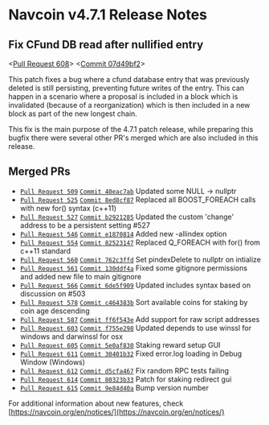 # Navcoin v4.7.1 Release Notes

## Fix CFund DB read after nullified entry

<[Pull Request 608](https://github.com/navcoin/navcoin-core/pull/608)>
<[Commit 07d49bf2](https://github.com/navcoin/navcoin-core/commit/e688c6ed6a1da2734aa89b41ae16051807d49bf2)>

This patch fixes a bug where a cfund database entry that was previously deleted is still persisting, preventing future writes of the entry. This can happen in a scenario where a proposal is included in a block which is invalidated (because of a reorganization) which is then included in a new block as part of the new longest chain.

This fix is the main purpose of the 4.7.1 patch release, while preparing this bugfix there were several other PR's merged which are also included in this release.

## Merged PRs

* [`Pull Request 509`](https://github.com/navcoin/navcoin-core/pull/509) [`Commit 40eac7ab`](https://github.com/navcoin/navcoin-core/commit/58e38079d7d854a6b02ebb228f06244140eac7ab) Updated some NULL -> nullptr
* [`Pull Request 525`](https://github.com/navcoin/navcoin-core/pull/525) [`Commit 8ed8cf87`](https://github.com/navcoin/navcoin-core/commit/2e6aa1b3e598d3a443343c480bdbf6b88ed8cf87) Replaced all BOOST_FOREACH calls with new for() syntax (c++11)
* [`Pull Request 527`](https://github.com/navcoin/navcoin-core/pull/527) [`Commit b2921285`](https://github.com/navcoin/navcoin-core/commit/74def82624ff9bb4598762186598d2bab2921285) Updated the custom 'change' address to be a persistent setting #527
* [`Pull Request 546`](https://github.com/navcoin/navcoin-core/pull/546) [`Commit e1870814`](https://github.com/navcoin/navcoin-core/commit/083e790aed0120dd271a648d87948e5ae1870814) Added new -allindex option
* [`Pull Request 554`](https://github.com/navcoin/navcoin-core/pull/554) [`Commit 82523147`](https://github.com/navcoin/navcoin-core/commit/0a8c872a60169de4f6b57b83dab9b39382523147) Replaced Q_FOREACH with for() from c++11 standard
* [`Pull Request 560`](https://github.com/navcoin/navcoin-core/pull/560) [`Commit 762c3ffd`](https://github.com/navcoin/navcoin-core/commit/64f8cd453f4bdda04f4a718cb026d8a8762c3ffd) Set pindexDelete to nullptr on intialize
* [`Pull Request 561`](https://github.com/navcoin/navcoin-core/pull/561) [`Commit 130ddf4a`](https://github.com/navcoin/navcoin-core/commit/70276dba0515a133a47c081041092efa130ddf4a) Fixed some gitignore permissions and added new file to main gitignore
* [`Pull Request 566`](https://github.com/navcoin/navcoin-core/pull/566) [`Commit 6de5f909`](https://github.com/navcoin/navcoin-core/commit/556250920fef9dc3eddd28996329ba316de5f909) Updated includes syntax based on discussion on #503
* [`Pull Request 578`](https://github.com/navcoin/navcoin-core/pull/578) [`Commit c464383b`](https://github.com/navcoin/navcoin-core/commit/da5377e89a25cfa54a52768393630134c464383b) Sort available coins for staking by coin age descending
* [`Pull Request 587`](https://github.com/navcoin/navcoin-core/pull/587) [`Commit ff6f543e`](https://github.com/navcoin/navcoin-core/commit/49f74084cf9eed8d8e7c46707d836b82ff6f543e) Add support for raw script addresses
* [`Pull Request 603`](https://github.com/navcoin/navcoin-core/pull/603) [`Commit f755e298`](https://github.com/navcoin/navcoin-core/commit/6fe0683ba99ce912da4d9181094ab4baf755e298) Updated depends to use winssl for windows and darwinssl for osx
* [`Pull Request 605`](https://github.com/navcoin/navcoin-core/pull/605) [`Commit 5e0af830`](https://github.com/navcoin/navcoin-core/commit/0b8cb5dd81186fcd54860fe7c25f2cac5e0af830) Staking reward setup GUI
* [`Pull Request 611`](https://github.com/navcoin/navcoin-core/pull/611) [`Commit 30401b32`](https://github.com/navcoin/navcoin-core/commit/f7b1c6304200052418c66e8f242ddf8c30401b32) Fixed error.log loading in Debug Window (Windows)
* [`Pull Request 612`](https://github.com/navcoin/navcoin-core/pull/612) [`Commit d5cfa467`](https://github.com/navcoin/navcoin-core/commit/902970adfdd5ce0e54e54bfa7545edfad5cfa467) Fix random RPC tests failing
* [`Pull Request 614`](https://github.com/navcoin/navcoin-core/pull/614) [`Commit 80323b33`](https://github.com/navcoin/navcoin-core/commit/856d57a8f944ed3382d7001a3e9a1bfd80323b33) Patch for staking redirect gui
* [`Pull Request 615`](https://github.com/navcoin/navcoin-core/pull/615) [`Commit 9e84d40a`](https://github.com/navcoin/navcoin-core/commit/662163ad8f73081d2d6145938571ca809e84d40a) Bump version number

For additional information about new features, check [https://navcoin.org/en/notices/](https://navcoin.org/en/notices/) 

